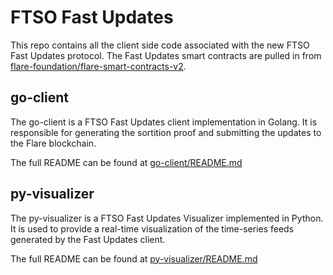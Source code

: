 # FTSO Fast Updates

This repo contains all the client side code associated with the new FTSO Fast Updates protocol. The Fast Updates smart contracts are pulled in from [flare-foundation/flare-smart-contracts-v2](https://github.com/flare-foundation/flare-smart-contracts-v2).

## go-client

The go-client is a FTSO Fast Updates client implementation in Golang. It is responsible for generating the sortition proof and submitting the updates to the Flare blockchain.

The full README can be found at [go-client/README.md](./go-client/README.md)

## py-visualizer

The py-visualizer is a FTSO Fast Updates Visualizer implemented in Python. It is used to provide a real-time visualization of the time-series feeds generated by the Fast Updates client.

The full README can be found at [py-visualizer/README.md](./py-visualizer/README.md)

